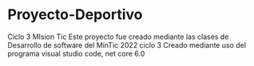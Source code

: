 # Proyecto-Deportivo
Ciclo 3 MIsion Tic
Este proyecto fue creado mediante las clases de Desarrollo de software del MinTic 2022 ciclo 3
Creado mediante uso del programa visual studio code, net core 6.0
